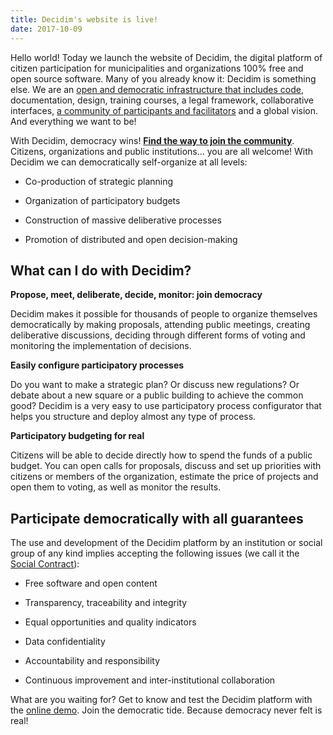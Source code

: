```yaml
---
title: Decidim's website is live!
date: 2017-10-09
---
```


Hello world! Today we launch the website of Decidim, the digital platform of citizen participation for municipalities and organizations 100% free and open source software. Many of you already know it: Decidim is something else. We are an [open and democratic infrastructure that includes code](https://github.com/decidim/decidim), documentation, design, training courses, a legal framework, collaborative interfaces, [a community of participants and facilitators](https://meta.decidim.barcelona/) and a global vision. And everything we want to be!

With Decidim, democracy wins! **[Find the way to join the community](https://decidim.org/community/)**. Citizens, organizations and public institutions... you are all welcome! With Decidim we can democratically self-organize at all levels:

* Co-production of strategic planning

* Organization of participatory budgets

* Construction of massive deliberative processes

* Promotion of distributed and open decision-making

## What can I do with Decidim?

**Propose, meet, deliberate, decide, monitor: join democracy**

Decidim makes it possible for thousands of people to organize themselves democratically by making proposals, attending public meetings, creating deliberative discussions, deciding through different forms of voting and monitoring the implementation of decisions.

**Easily configure participatory processes**

Do you want to make a strategic plan? Or discuss new regulations? Or debate about a new square or a public building to achieve the common good? Decidim is a very easy to use participatory process configurator that helps you structure and deploy almost any type of process.

**Participatory budgeting for real**

Citizens will be able to decide directly how to spend the funds of a public budget. You can open calls for proposals, discuss and set up priorities with citizens or members of the organization, estimate the price of projects and open them to voting, as well as monitor the results.

## Participate democratically with all guarantees

The use and development of the Decidim platform by an institution or social group of any kind implies accepting the following issues (we call it the [Social Contract](https://decidim.org/contract/)):

* Free software and open content

* Transparency, traceability and integrity

* Equal opportunities and quality indicators

* Data confidentiality

* Accountability and responsibility

* Continuous improvement and inter-institutional collaboration

What are you waiting for? Get to know and test the Decidim platform with the [online demo](https://decidim.org/demo/). Join the democratic tide. Because democracy never felt is real!


